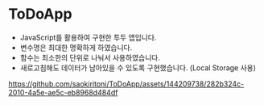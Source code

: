 # ToDoApp
- JavaScript를 활용하여 구현한 투두 앱입니다. 
- 변수명은 최대한 명확하게 하였습니다. 
- 함수는 최소한의 단위로 나눠서 사용하였습니다.
- 새로고침해도 데이터가 남아있을 수 있도록 구현했습니다. (Local Storage 사용)



https://github.com/saokiritoni/ToDoApp/assets/144209738/282b324c-2010-4a5e-ae5c-eb8968d484df


